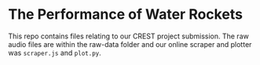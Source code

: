 # The Performance of Water Rockets

This repo contains files relating to our CREST project submission.
The raw audio files are within the raw-data folder and our online scraper and plotter was `scraper.js` and `plot.py`.